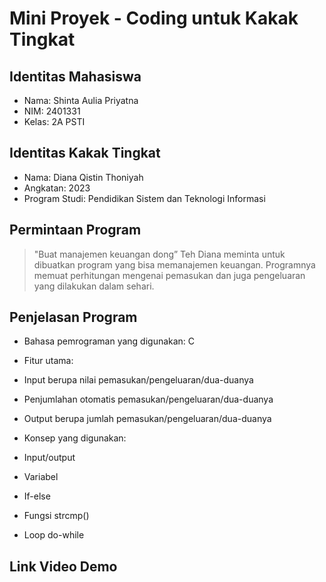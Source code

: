 # Mini Proyek - Coding untuk Kakak Tingkat

## Identitas Mahasiswa
- Nama: Shinta Aulia Priyatna
- NIM: 2401331
- Kelas: 2A PSTI

## Identitas Kakak Tingkat
- Nama: Diana Qistin Thoniyah
- Angkatan: 2023
- Program Studi: Pendidikan Sistem dan Teknologi Informasi
  
## Permintaan Program
> "Buat manajemen keuangan dong”
> Teh Diana meminta untuk dibuatkan program yang bisa memanajemen keuangan. Programnya memuat perhitungan mengenai pemasukan dan juga pengeluaran yang dilakukan dalam sehari.

## Penjelasan Program
- Bahasa pemrograman yang digunakan: C
- Fitur utama:
 - Input berupa nilai pemasukan/pengeluaran/dua-duanya
 - Penjumlahan otomatis pemasukan/pengeluaran/dua-duanya
 - Output berupa jumlah pemasukan/pengeluaran/dua-duanya
  
- Konsep yang digunakan:
 - Input/output
 - Variabel
 - If-else
 - Fungsi strcmp()
 - Loop do-while
  
## Link Video Demo
